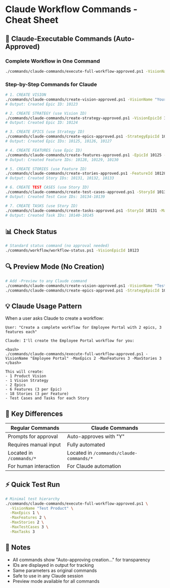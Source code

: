 # Claude Workflow Commands - Cheat Sheet

## 🤖 Claude-Executable Commands (Auto-Approved)

### Complete Workflow in One Command
```bash
./commands/claude-commands/execute-full-workflow-approved.ps1 -VisionName "Product Name" -MaxEpics 2 -MaxFeatures 3 -MaxStories 2
```

### Step-by-Step Commands for Claude

```bash
# 1. CREATE VISION
./commands/claude-commands/create-vision-approved.ps1 -VisionName "Your Product"
# Output: Created Epic ID: 10123

# 2. CREATE STRATEGY (use Vision ID)
./commands/claude-commands/create-strategy-approved.ps1 -VisionEpicId 10123
# Output: Created Epic ID: 10124

# 3. CREATE EPICS (use Strategy ID)
./commands/claude-commands/create-epics-approved.ps1 -StrategyEpicId 10124 -MaxEpics 3
# Output: Created Epic IDs: 10125, 10126, 10127

# 4. CREATE FEATURES (use Epic ID)
./commands/claude-commands/create-features-approved.ps1 -EpicId 10125 -MaxFeatures 3
# Output: Created Feature IDs: 10128, 10129, 10130

# 5. CREATE STORIES (use Feature ID)
./commands/claude-commands/create-stories-approved.ps1 -FeatureId 10128 -MaxStories 3
# Output: Created Story IDs: 10131, 10132, 10133

# 6. CREATE TEST CASES (use Story ID)
./commands/claude-commands/create-test-cases-approved.ps1 -StoryId 10131 -MaxTestCases 6
# Output: Created Test Case IDs: 10134-10139

# 7. CREATE TASKS (use Story ID)
./commands/claude-commands/create-tasks-approved.ps1 -StoryId 10131 -MaxTasks 6
# Output: Created Task IDs: 10140-10145
```

## 📊 Check Status
```bash
# Standard status command (no approval needed)
./commands/workflow/workflow-status.ps1 -VisionEpicId 10123
```

## 🔍 Preview Mode (No Creation)
```bash
# Add -Preview to any Claude command
./commands/claude-commands/create-vision-approved.ps1 -VisionName "Test" -Preview
./commands/claude-commands/create-epics-approved.ps1 -StrategyEpicId 10124 -Preview
```

## 💡 Claude Usage Pattern

When a user asks Claude to create a workflow:

```
User: "Create a complete workflow for Employee Portal with 2 epics, 3 features each"

Claude: I'll create the Employee Portal workflow for you:

<bash>
./commands/claude-commands/execute-full-workflow-approved.ps1 -VisionName "Employee Portal" -MaxEpics 2 -MaxFeatures 3 -MaxStories 3
</bash>

This will create:
- 1 Product Vision
- 1 Vision Strategy  
- 2 Epics
- 6 Features (3 per Epic)
- 18 Stories (3 per Feature)
- Test Cases and Tasks for each Story
```

## 🎯 Key Differences

| Regular Commands | Claude Commands |
|-----------------|-----------------|
| Prompts for approval | Auto-approves with "Y" |
| Requires manual input | Fully automated |
| Located in `/commands/*` | Located in `/commands/claude-commands/*` |
| For human interaction | For Claude automation |

## ⚡ Quick Test Run

```bash
# Minimal test hierarchy
./commands/claude-commands/execute-full-workflow-approved.ps1 \
  -VisionName "Test Product" \
  -MaxEpics 1 \
  -MaxFeatures 2 \
  -MaxStories 2 \
  -MaxTestCases 3 \
  -MaxTasks 3
```

## 📝 Notes

- All commands show "Auto-approving creation..." for transparency
- IDs are displayed in output for tracking
- Same parameters as original commands
- Safe to use in any Claude session
- Preview mode available for all commands
